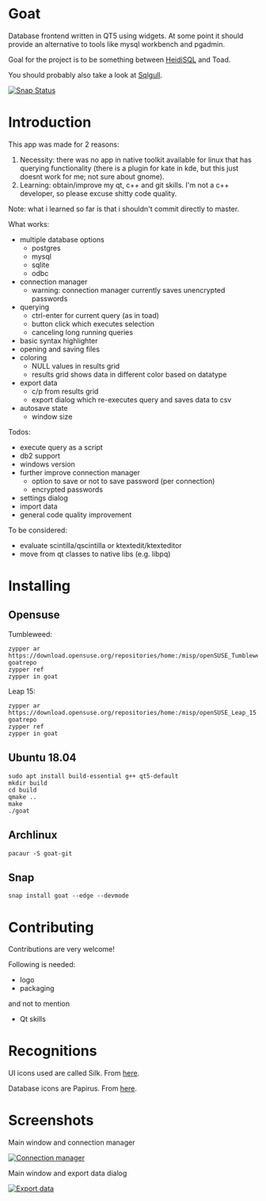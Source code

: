 # Goat

Database frontend written in QT5 using widgets. At some point it should provide an alternative to tools like mysql workbench and pgadmin.

Goal for the project is to be something between [HeidiSQL](https://www.heidisql.com/) and Toad.

You should probably also take a look at [Sqlgull](https://github.com/asw-dev/sqlgull).

[![Snap Status](https://build.snapcraft.io/badge/mispp/goat.svg)](https://build.snapcraft.io/user/mispp/goat)

# Introduction

This app was made for 2 reasons:
1. Necessity: there was no app in native toolkit available for linux that has querying functionality (there is a plugin for kate in kde, but this just doesnt work for me; not sure about gnome). 
2. Learning: obtain/improve my qt, c++ and git skills. I'm not a c++ developer, so please excuse shitty code quality.

Note: what i learned so far is that i shouldn't commit directly to master. 

What works:
- multiple database options
    - postgres
    - mysql
    - sqlite
    - odbc
- connection manager
    - warning: connection manager currently saves unencrypted passwords
- querying
    - ctrl-enter for current query (as in toad)
    - button click which executes selection
    - canceling long running queries
- basic syntax highlighter
- opening and saving files
- coloring
    - NULL values in results grid
    - results grid shows data in different color based on datatype
- export data
    - c/p from results grid
    - export dialog which re-executes query and saves data to csv
- autosave state
    - window size

Todos:
- execute query as a script
- db2 support
- windows version
- further improve connection manager
    - option to save or not to save password (per connection)
    - encrypted passwords
- settings dialog
- import data
- general code quality improvement


To be considered:
- evaluate scintilla/qscintilla or ktextedit/ktexteditor
- move from qt classes to native libs (e.g. libpq)

# Installing

## Opensuse

Tumbleweed:
```
zypper ar https://download.opensuse.org/repositories/home:/misp/openSUSE_Tumbleweed/ goatrepo
zypper ref
zypper in goat
```

Leap 15:
```
zypper ar https://download.opensuse.org/repositories/home:/misp/openSUSE_Leap_15.0/ goatrepo
zypper ref
zypper in goat
```

## Ubuntu 18.04

```
sudo apt install build-essential g++ qt5-default
mkdir build
cd build
qmake ..
make
./goat
```

## Archlinux

```
pacaur -S goat-git
```

## Snap
```
snap install goat --edge --devmode
```

# Contributing

Contributions are very welcome!

Following is needed:
- logo
- packaging

and not to mention 

- Qt skills

# Recognitions

UI icons used are called Silk. From [here](http://www.famfamfam.com/lab/icons/silk/).

Database icons are Papirus. From [here](https://github.com/PapirusDevelopmentTeam/papirus-icon-theme).

# Screenshots

Main window and connection manager

[![Connection manager](https://i.imgur.com/7KQcKMS.png)](https://i.imgur.com/7KQcKMS.png)

Main window and export data dialog

[![Export data](https://i.imgur.com/2ZtAP1M.png)](https://i.imgur.com/2ZtAP1M.png)
